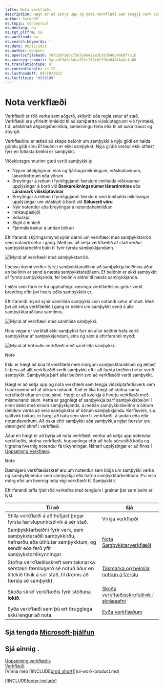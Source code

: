 ```yaml
---
title: Nota verkflæði
description: Hægt er að setja upp og nota verkflæði sem tengja verk viðskiptaferla eins og sjálfvirka bókun eða beiðni og samþykki samþykktar fyrir nýjar færslur.
author: SorenGP
ms.topic: conceptual
ms.devlang: na
ms.tgt_pltfrm: na
ms.workload: na
ms.search.keywords: ''
ms.date: 06/11/2021
ms.author: edupont
ms.openlocfilehash: 767b2873e0c7307a9642aa3b38d049b4869f7a1b
ms.sourcegitcommit: 3acadf94fa34ca57fc137cb2296e644fbabc1a60
ms.translationtype: HT
ms.contentlocale: is-IS
ms.lasthandoff: 09/19/2022
ms.locfileid: "9531189"
---
```

# <a name="use-workflows"></a>Nota verkflæði

Verkflæði er röð verka sem aðgerð, skilyrði eða regla setur af stað. Verkflæði eru yfirleitt innleidd til að samþætta viðskiptagrunn við fyrirtæki, t.d. aðskilnað aðgangsheimilda, sameiningu ferla eða til að auka traust og ábyrgð.  

Verkflæðinu er ætlað að skapa beiðnir um samþykki á nýju gildi en halda gömlu gildi sínu Ef beiðnin er ekki samþykkt. Nýja gildið verður ekki útfært fyrr en Síðasta beiðni er samþykkt.  

Viðskiptagrunnurinn gæti verið samþykki á:

- Nýjum aðalgögnum eins og fjárhagsreikningum, viðskiptavinum, lánardrottnum eða vörum
- Breytingar á reitum í fyrirliggjandi færslum innihalda viðkvæmar upplýsingar á borð við **Bankareikningsnúmer lánardrottins** eða **Lánamark viðskiptavinar**
- Breytingar á reitum í fyrirliggjandi færslum sem innihalda mikilvægar upplýsingar um viðskipti á borð við **Söluverð vöru**
- Nýir notendur eða breytingar á notendaheimildum
- Innkaupaskjöl
- Söluskjöl
- Skjöl á innleið
- Fjármálabækur á undan bókun

Eftirfarandi skýringarmynd sýnir dæmi um verkflæði með samþykktarröð sem notandi setur í gang. Með því að setja verkflæðið af stað verður samþykktarbeiðni búin til fyrir fyrsta samþykkjandann.  

![Mynd af verkflæði með samþykktarröð.](media/Workflows/approval-flow.png)

Í þessu dæmi verður fyrsti samþykktaraðilinn að samþykkja beiðnina áður en beiðnin er send á næsta samþykktaraðilann. Ef beiðnin er ekki samþykkt af fyrsta samþykkjanda, fer beiðnin aldrei til næsta samþykkjanda.  

Leiðin sem farin er frá upphaflegri ræsingu verkflæðisins getur verið breytileg eftir því hvers eðlis samþykktin er.  

Eftirfarandi mynd sýnir samhliða samþykki sem notandi setur af stað. Með því að setja verkflæðið í gang er beiðni um samþykkt send á alla samþykktaraðilana samtímis.  

![Mynd af verkflæði með samhliða samþykki.](media/Workflows/approval-flow-2.png)

Hins vegar er verkfall ekki samþykkt fyrr en allar beiðnir hafa verið samþykktar af samþykkjendum, eins og sést á eftirfarandi mynd:  

![Mynd af höfnuðu verkflæði með samhliða samþykki.](media/Workflows/approval-flow-3.png)

> [!NOTE]  
> Ekki er hægt að búa til verkflæði með mörgum samþykktaraðilum og ætlast til þess að allt verkflæðið verði samþykkt eftir að fyrsta beiðnin hefur verið samþykkt. Samþykkja þarf allar beiðnir svo að verkflæðið verði samþykkt.

Hægt er að setja upp og nota verkflæði sem tengja viðskiptaferlisverk sem framkvæmd erf af ólíkum notandi. Það er líka hægt að stofna sama verkflæði oftar en einu sinni. Hægt er að kveikja á hverju verkflæði með mismunandi síum. Þetta er gagnlegt ef samþykkja þarf samþykkisbeiðni í einni deild með einum samþykkjanda, á meðan samþykkisbeiðnir á öðrum deildum verða að vera samþykktar af öðrum samþykkjanda. Kerfisverk, s.s. sjálfvirk bókun, er hægt að hafa sem skerf í verkflæði, á undan eða eftir notandaverkum. Að óska eftir samþykki eða samþykkja nýjar færslur eru dæmigerð skref í verkflæði.  

Áður en hægt er að byrja að nota verkflæði verður að setja upp notendur verkflæðis, stofna verkflæði, hugsanlega eftir að hafa sérsniðið kóða og tilgreina hvernig notendur fá tilkynningar. Nánari upplýsingar er að finna í [Uppsetning Verkflæði](across-set-up-workflows.md).  

> [!NOTE]  
> Dæmigerð verkflæðisskref eru um notendur sem biðja um samþykki verka og samþykkjendur sem samþykkja eða hafna samþykktarbeiðnum. Því vísa mörg efni um hvernig nota eigi verkflæði til Samþykktir.  

 Eftirfarandi tafla lýsir röð verkefna með tenglum í greinar þar sem þeim er lýst.  

|**Til að**|**Sjá**|  
|------------|-------------|  
|Stilla verkflæði á að hefjast þegar fyrsta færslupunktstilvik á sér stað.|[Virkja verkflæði](across-how-to-enable-workflows.md)|  
|Samþykktarbeiðni fyrir verk, sem samþykktaraðili samþykkirðu, hafnarðu eða úthlutar samþykktum, og sendir eða ferð yfir samþykktartilkynningar.|[Nota Samþykktarverkflæði](across-how-use-approval-workflows.md)|  
|Stofna verkflæðisskreft sem takmarka sérstakri færslugerð sé notuð áður en tiltekið tilvik á sér stað, til dæmis að færsla sé samþykkt.|[Takmarka og heimila notkun á færslu](across-how-to-restrict-and-allow-usage-of-a-record.md)|  
|Skoða skref verkflæðis fyrir stöðuna **lokið**.|[Skoða verkflæðisskrefstilvik í skráasafni](across-how-to-view-archived-workflow-step-instances.md)|  
|Eyða verkflæði sem þú ert örugglega ekki lengur að nota.|[Eyða verkflæðum](across-how-to-delete-workflows.md)|  

## <a name="see-related-microsoft-training"></a>Sjá tengda [Microsoft-þjálfun](/training/modules/create-workflows/)

## <a name="see-also"></a>Sjá einnig .

[Uppsetning verkflæðis](across-set-up-workflows.md)  
[Verkflæði](across-workflow.md)  
[Vinna með [!INCLUDE[prod_short](includes/prod_short.md)]](ui-work-product.md)  


[!INCLUDE[footer-include](includes/footer-banner.md)]
